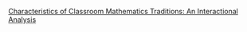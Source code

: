 [Characteristics of Classroom Mathematics Traditions: An Interactional Analysis](https://journals.sagepub.com/doi/10.3102/00028312029003573)

